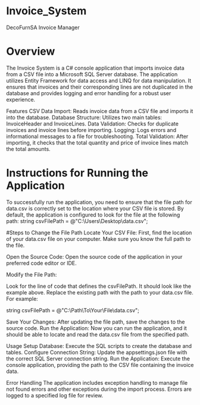 # Invoice_System
 DecoFurnSA Invoice Manager
# Overview 
The Invoice System is a C# console application that imports invoice data from a CSV file into a Microsoft SQL Server database. The application utilizes Entity Framework for data access and LINQ for data manipulation. It ensures that invoices and their corresponding lines are not duplicated in the database and provides logging and error handling for a robust user experience.

Features CSV Data Import: Reads invoice data from a CSV file and imports it into the database. Database Structure: Utilizes two main tables: InvoiceHeader and InvoiceLines. Data Validation: Checks for duplicate invoices and invoice lines before importing. Logging: Logs errors and informational messages to a file for troubleshooting. Total Validation: After importing, it checks that the total quantity and price of invoice lines match the total amounts.

# Instructions for Running the Application
To successfully run the application, you need to ensure that the file path for data.csv is correctly set to the location where your CSV file is stored. By default, the application is configured to look for the file at the following path:
string csvFilePath = @"C:\Users\Desktop\data.csv";

#Steps to Change the File Path Locate Your CSV File: First, find the location of your data.csv file on your computer. Make sure you know the full path to the file.

Open the Source Code: Open the source code of the application in your preferred code editor or IDE.

Modify the File Path:

Look for the line of code that defines the csvFilePath. It should look like the example above. Replace the existing path with the path to your data.csv file. For example:

string csvFilePath = @"C:\Path\To\Your\File\data.csv";

Save Your Changes: After updating the file path, save the changes to the source code. Run the Application: Now you can run the application, and it should be able to locate and read the data.csv file from the specified path.

Usage Setup Database: Execute the SQL scripts to create the database and tables. Configure Connection String: Update the appsettings.json file with the correct SQL Server connection string. Run the Application: Execute the console application, providing the path to the CSV file containing the invoice data.

Error Handling The application includes exception handling to manage file not found errors and other exceptions during the import process. Errors are logged to a specified log file for review.
